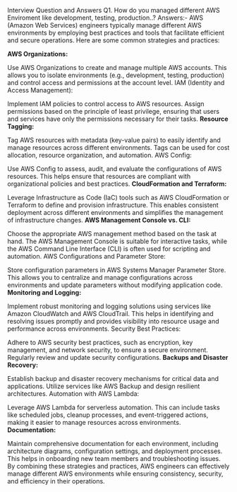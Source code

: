 Interview Question and Answers 
Q1. How do you managed different AWS Enviroment like development, testing, production..?
Answers:- AWS (Amazon Web Services) engineers typically manage different AWS environments by employing best practices and tools that facilitate efficient and secure operations. Here are some common strategies and practices:

**AWS Organizations:**

Use AWS Organizations to create and manage multiple AWS accounts. This allows you to isolate environments (e.g., development, testing, production) and control access and permissions at the account level.
IAM (Identity and Access Management):

Implement IAM policies to control access to AWS resources. Assign permissions based on the principle of least privilege, ensuring that users and services have only the permissions necessary for their tasks.
**Resource Tagging:**

Tag AWS resources with metadata (key-value pairs) to easily identify and manage resources across different environments. Tags can be used for cost allocation, resource organization, and automation.
AWS Config:

Use AWS Config to assess, audit, and evaluate the configurations of AWS resources. This helps ensure that resources are compliant with organizational policies and best practices.
**CloudFormation and Terraform:**

Leverage Infrastructure as Code (IaC) tools such as AWS CloudFormation or Terraform to define and provision infrastructure. This enables consistent deployment across different environments and simplifies the management of infrastructure changes.
**AWS Management Console vs. CLI:**

Choose the appropriate AWS management method based on the task at hand. The AWS Management Console is suitable for interactive tasks, while the AWS Command Line Interface (CLI) is often used for scripting and automation.
AWS Configurations and Parameter Store:

Store configuration parameters in AWS Systems Manager Parameter Store. This allows you to centralize and manage configurations across environments and update parameters without modifying application code.
**Monitoring and Logging:**

Implement robust monitoring and logging solutions using services like Amazon CloudWatch and AWS CloudTrail. This helps in identifying and resolving issues promptly and provides visibility into resource usage and performance across environments.
Security Best Practices:

Adhere to AWS security best practices, such as encryption, key management, and network security, to ensure a secure environment. Regularly review and update security configurations.
**Backups and Disaster Recovery:**

Establish backup and disaster recovery mechanisms for critical data and applications. Utilize services like AWS Backup and design resilient architectures.
Automation with AWS Lambda:

Leverage AWS Lambda for serverless automation. This can include tasks like scheduled jobs, cleanup processes, and event-triggered actions, making it easier to manage resources across environments.
**Documentation:**

Maintain comprehensive documentation for each environment, including architecture diagrams, configuration settings, and deployment processes. This helps in onboarding new team members and troubleshooting issues.
By combining these strategies and practices, AWS engineers can effectively manage different AWS environments while ensuring consistency, security, and efficiency in their operations.
